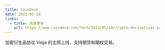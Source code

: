 ```yaml
---
title: CoinDesk
date: 2023-05-10
links:
  - title: 阅读更多
    url: https://www.coindesk.com/tech/2023/05/10/crypto-derivatives-protocol-vegas-mainnet-goes-live-for-futures-options-trading/
---
```


加密衍生品协议 Vega 的主网上线，支持期货和期权交易。
